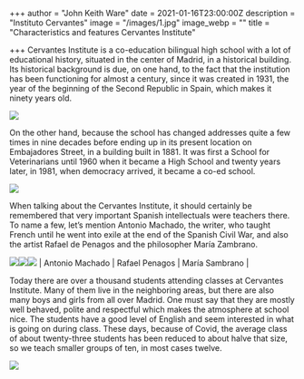 +++
author = "John Keith Ware"
date = 2021-01-16T23:00:00Z
description = "Instituto Cervantes"
image = "/images/1.jpg"
image_webp = ""
title = "Characteristics and features Cervantes Institute"

+++
Cervantes Institute is a co-education bilingual high school with a lot of educational history, situated in the center of Madrid, in a historical building. Its historical background is due, on one hand, to the fact that the institution has been functioning for almost a century, since it was created in 1931, the year of the beginning of the Second Republic in Spain, which makes it ninety years old.

![](/images/4.jpg)

On the other hand, because the school has changed addresses quite a few times in nine decades before ending up in its present location on Embajadores Street, in a building built in 1881. It was first a School for Veterinarians until 1960 when it became a High School and twenty years later, in 1981, when democracy arrived, it became a co-ed school.

![](/images/2.jpg)

When talking about the Cervantes Institute, it should certainly be remembered that very important Spanish intellectuals were teachers there. To name a few, let’s mention Antonio Machado, the writer, who taught French until he went into exile at the end of the Spanish Civil War, and also the artist Rafael de Penagos and the philosopher María Zambrano.

![](/images/antonio.jpg)![](/images/rafael.jpg)![](/images/maria-1.jpg)
| Antonio Machado | Rafael Penagos | María Sambrano |

Today there are over a thousand students attending classes at Cervantes Institute. Many of them live in the neighboring areas, but there are also many boys and girls from all over Madrid. One must say that they are mostly well behaved, polite and respectful which makes the atmosphere at school nice. The students have a good level of English and seem interested in what is going on during class. These days, because of Covid, the average class of about twenty-three students has been reduced to about halve that size, so we teach smaller groups of ten, in most cases twelve.

![](/images/3.jpg)